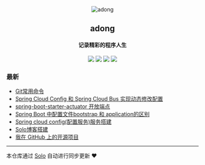 <p align="center"><img alt="adong" src="https://static.b3log.org/images/brand/solo-32.png"></p><h2 align="center">
adong
</h2>

<h4 align="center">记录精彩的程序人生</h4>
<p align="center"><a title="adong" target="_blank" href="https://github.com/adongs/solo-blog"><img src="https://img.shields.io/github/last-commit/adongs/solo-blog.svg?style=flat-square&color=FF9900"></a>
<a title="GitHub repo size in bytes" target="_blank" href="https://github.com/adongs/solo-blog"><img src="https://img.shields.io/github/repo-size/adongs/solo-blog.svg?style=flat-square"></a>
<a title="Solo Version" target="_blank" href="https://github.com/b3log/solo/releases"><img src="https://img.shields.io/badge/solo-3.6.3-f1e05a.svg?style=flat-square&color=blueviolet"></a>
<a title="Hits" target="_blank" href="https://github.com/b3log/hits"><img src="https://hits.b3log.org/adongs/solo-blog.svg"></a></p>

### 最新

* [Git常用命令](https://adongs.com/articles/2019/07/31/1564564281860.html)
* [Spring Cloud Config 和 Spring Cloud Bus 实现动态修改配置](https://adongs.com/articles/2019/07/23/1563870080765.html)
* [spring-boot-starter-actuator 开放端点](https://adongs.com/articles/2019/07/23/1563867506462.html)
* [Spring Boot 中配置文件bootstrap 和 application的区别](https://adongs.com/articles/2019/07/22/1563789226071.html)
* [Spring cloud config(配置服务)服务搭建](https://adongs.com/articles/2019/07/22/1563785103493.html)
* [Solo博客搭建](https://adongs.com/articles/2019/07/19/1563518672127.html)
* [我在 GitHub 上的开源项目](https://adongs.com/my-github-repos)



---

本仓库通过 [Solo](https://github.com/b3log/solo) 自动进行同步更新 ❤️ 